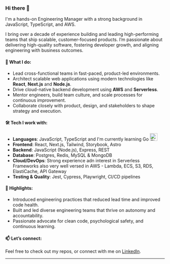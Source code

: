 ### Hi there 👋

I'm a hands-on Engineering Manager with a strong background in JavaScript, TypeScript, and AWS.

I bring over a decade of experience building and leading high-performing teams that ship scalable, customer-focused products. I’m passionate about delivering high-quality software, fostering developer growth, and aligning engineering with business outcomes.

#### 🧠 What I do:
- Lead cross-functional teams in fast-paced, product-led environments.
- Architect scalable web applications using modern technologies like **React**, **Next.js** and **Node.js**.
- Drive cloud-native backend development using **AWS** and **Serverless**.
- Mentor engineers, build team culture, and scale processes for continuous improvement.
- Collaborate closely with product, design, and stakeholders to shape strategy and execution.

#### 🛠️ Tech I work with:
- **Languages**: JavaScript, TypeScript and I'm currently learning Go <picture><img src="https://go.dev/blog/gopher/gopher.png" alt="The Go Gopher" height="24" /></picture>
- **Frontend**: React, Next.js, Tailwind, Storybook, Astro
- **Backend**: JavaScript (Node.js), Express, REST
- **Database**: Postgres, Redis, MySQL & MongoDB
- **Cloud/DevOps**: Strong experience adn interest in Serverless Frameworks also very well versed in AWS - Lambda, ECS, S3, RDS, ElastiCache, API Gateway
- **Testing & Quality**: Jest, Cypress, Playwright, CI/CD pipelines

#### 🚀 Highlights:
- Introduced engineering practices that reduced lead time and improved code health.
- Built and led diverse engineering teams that thrive on autonomy and accountability.
- Passionate advocate for clean code, psychological safety, and continuous learning.

#### 📫 Let’s connect:
Feel free to check out my repos, or connect with me on [LinkedIn](https://www.linkedin.com/in/mgthorn).

---

<!--
**thornyweb/thornyweb** is a ✨ _special_ ✨ repository because its `README.md` (this file) appears on your GitHub profile.

Here are some ideas to get you started:

- 🔭 I’m currently working on ...
- 🌱 I’m currently learning ...
- 👯 I’m looking to collaborate on ...
- 🤔 I’m looking for help with ...
- 💬 Ask me about ...
- 📫 How to reach me: ...
- 😄 Pronouns: ...
- ⚡ Fun fact: ...
-->
